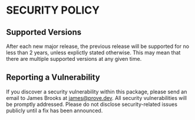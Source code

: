 # SECURITY POLICY

## Supported Versions

After each new major release, the previous release will be supported for no
less than 2 years, unless explictly stated otherwise. This may mean that there
are multiple supported versions at any given time.

## Reporting a Vulnerability

If you discover a security vulnerability within this package, please send an
email to James Brooks at james@prove.dev. All security vulnerabilities
will be promptly addressed. Please do not disclose security-related issues
publicly until a fix has been announced.
